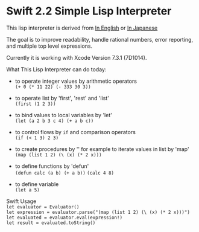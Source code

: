# Swift 2.2 Simple Lisp Interpreter

This lisp interpreter is derived from [In English](http://knj4484.blogspot.jp/2014/08/lisp-interpreter-implemented-in-185.html "In English") or [In Japanese](http://xavier.hateblo.jp/entry/2014/08/19/003609 "in Japanese")

The goal is to improve readability, handle rational numbers, error reporting, and multiple top level expressions.

Currently it is working with Xcode Version 7.3.1 (7D1014).

What This Lisp Interpreter can do today:

- to operate integer values by arithmetic operators  
	`(+ 0 (* 11 22) (- 333 30 3))`

- to operate list by 'first', 'rest' and 'list'  
    `(first (1 2 3))`

- to bind values to local variables by 'let'  
    `(let (a 2 b 3 c 4) (+ a b c))`

- to control flows by `if` and comparison operators  
	`(if (< 1 3) 2 3)`

- to create procedures by '\' for example to iterate values in list by 'map'  
    `(map (list 1 2) (\ (x) (* 2 x)))`

- to define functions by 'defun'  
	`(defun calc (a b) (+ a b))`
    `(calc 4 8)`

- to define variable  
    `(let a 5)`

Swift Usage  
    `let evaluator = Evaluator()`  
    `let expression = evaluator.parse("(map (list 1 2) (\ (x) (* 2 x)))")`  
    `let evaluated = evaluator.eval(expression!)`  
    `let result = evaluated.toString()`  
